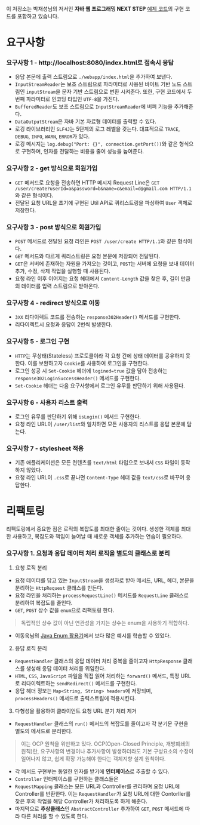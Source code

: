 이 저장소는 박재성님의 저서인 **자바 웹 프로그래밍 NEXT STEP** [예제 코드](https://github.com/slipp/web-application-server)의
구현 코드를 포함하고 있습니다.

# 요구사항
### 요구사항 1 - http://localhost:8080/index.html로 접속시 응답
* 응답 본문에 출력 스트림으로 `./webapp/index.html`을 추가하여 보낸다.
* `InputStreamReader`는 보조 스트림으로 파라미터로 사용된 바이트 기반 노드 스트림인 `inputStream`을
문자 기반 스트림으로 변환 시켜준다. 또한, 구현 코드에서 두 번째 파라미터로 인코딩 타입인 `UTF-8`을 가진다.
* `BufferedReader`도 보조 스트림으로 `InputStreamReader`에 버퍼 기능을 추가해준다.
* `DataOutputStream`은 자바 기본 자료형 데이터를 출력할 수 있다.
* 로깅 라이브러리인 `SLF4J`는 5단계의 로그 레벨을 갖는다. 대표적으로 `TRACE`, `DEBUG`, `INFO`, `WARN`, `ERROR`가 있다.
* 로깅 메시지는 `log.debug("Port: {}", connection.getPort())`와 같은 형식으로 구현하며, 인자를 전달하는 비용을 줄여 성능을 높여준다.

### 요구사항 2 - get 방식으로 회원가입
* `GET` 메서드로 요청을 전송하면 HTTP 메시지 Request Line은 
`GET /user/create?userId=a&password=b&name=c&email=d@gmail.com HTTP/1.1`와 같은 형식이다.
* 전달된 요청 URL을 초기에 구현된 Util API로 쿼리스트링을 파싱하여 `User` 객체로 저장한다.

### 요구사항 3 - post 방식으로 회원가입
* `POST` 메서드로 전달된 요청 라인은 `POST /user/create HTTP/1.1`와 같은 형식이다.
* `GET` 메서드와 다르게 쿼리스트링은 요청 본문에 저장되어 전달된다.
* `GET`은 서버에 존재하는 자원을 가져오는 것이고, `POST`는 서버에 요청을 보내 데이터 추가, 수정, 삭제 작업을 실행할 때 사용된다.
* 요청 라인 이후 이어지는 요청 헤더에서 `Content-Length` 값을 찾은 후, 길이 만큼의 데이터를 입력 스트림으로 받아온다.

### 요구사항 4 - redirect 방식으로 이동
* `3XX` 리다이렉트 코드를 전송하는 `response302Header()` 메서드를 구현한다.
* 리다이렉트시 요청과 응답이 2번씩 발생한다.

### 요구사항 5 - 로그인 구현
* `HTTP`는 무상태(Stateless) 프로토콜이라 각 요청 간에 상태 데이터를 공유하지 못한다. 
이를 보완하고자 `Cookie`를 사용하여 로그인을 구현한다.
* 로그인 성공 시 `Set-Cookie` 헤더에 `logined=true` 값을 담아 전송하는 `response302LoginSuccessHeader()` 메서드를 구현한다.
* `Set-Cookie` 헤더는 다음 요구사항에서 로그인 유무를 판단하기 위해 사용된다.


### 요구사항 6 - 사용자 리스트 출력
* 로그인 유무를 판단하기 위해 `isLogin()` 메서드 구현한다.
* 요청 라인 URL이 `/user/list`와 일치하면 모든 사용자의 리스트를 응답 본문에 담는다.

### 요구사항 7 - stylesheet 적용
* 기존 애플리케이션은 모든 컨텐츠를 `text/html` 타입으로 보내서 `CSS` 파일이 동작하지 않았다.
* 요청 라인 URL이 `.css`로 끝나면 `Content-Type` 헤더 값을 `text/css`로 바꾸어 응답한다.

# 리팩토링
리팩토링에서 중요한 점은 로직의 복잡도를 최대한 줄이는 것이다. 
생성한 객체를 최대한 사용하고, 복잡도와 책임이 늘어날 때 새로운 객체를 추가하는 연습이 필요하다.

### 요구사항 1. 요청과 응답 데이터 처리 로직을 별도의 클래스로 분리
1. 요청 로직 분리
* 요청 데이터를 담고 있는 `InputStream`을 생성자로 받아 메서드, URL, 헤더, 본문을 분리하는
`HttpRequest` 클래스를 만든다.
* 요청 라인을 처리하는 `processRequestLine()` 메서드를 `RequestLine` 클래스로 분리하여 복잡도를 줄인다.
* `GET`, `POST` 상수 값을 `enum`으로 리팩토링 한다.
> 독립적인 상수 값이 아닌 연관성을 가지는 상수는 enum을 사용하기 적합하다.  
* 이동욱님의 [Java Enum 활용기](http://woowabros.github.io/tools/2017/07/10/java-enum-uses.html)에서
보다 많은 예시를 학습할 수 있었다.

2. 응답 로직 분리
* `RequestHandler` 클래스의 응답 데이터 처리 중복을 줄이고자 `HttpResponse` 클래스를 생성해 응답 데이터 처리를 위임한다.
* `HTML`, `CSS`, `JavaScript` 파일을 직접 읽어 처리하는 `forward()` 메서드, 특정 URL로 리다이렉트하는 `sendRedirect()` 메서드를 구현한다.
* 응답 헤더 정보는 `Map<String, String> headers`에 저장되며, `processHeaders()` 메서드로 출력스트림에 적용시킨다.


3. 다형성을 활용하여 클라이언트 요청 URL 분기 처리 제거
* `RequestHandler` 클래스의 `run()` 메서드의 복잡도를 줄이고자 각 분기문 구현을 별도의 메서드로 분리한다.
> 이는 OCP 원칙을 위반하고 있다. OCP(Open-Closed Principle, 개방폐쇄의 원칙)란,
요구사항의 변경이나 추가사항이 발생하더라도 기본 구성요소의 수정이 일어나지 않고, 쉽게 확장 가능해야 한다는 객체지향 설계 원칙이다.
* 각 메서드 구현부는 동일한 인자를 받기에 **인터페이스**로 추출할 수 있다.
* `Controller` 인터페이스를 구현하는 클래스들은 
* `RequestMapping` 클래스는 모든 URL과 Controller를 관리하며 요청 URL에 Controller를 반환한다.
이는 `RequestHandler`가 요청 URL에 대한 Contorller를 찾은 후의 작업을 해당 Controller가 처리하도록 하게 해준다.
* 마지막으로 **추상클래스**인 `AbstractController` 추가하여 `GET`, `POST` 메서드에 따라 다른 처리를 할 수 있도록 한다.

